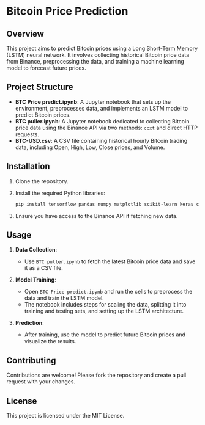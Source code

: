 
# Bitcoin Price Prediction

## Overview

This project aims to predict Bitcoin prices using a Long Short-Term Memory (LSTM) neural network. It involves collecting historical Bitcoin price data from Binance, preprocessing the data, and training a machine learning model to forecast future prices.

## Project Structure

- **BTC Price predict.ipynb**: A Jupyter notebook that sets up the environment, preprocesses data, and implements an LSTM model to predict Bitcoin prices.
- **BTC puller.ipynb**: A Jupyter notebook dedicated to collecting Bitcoin price data using the Binance API via two methods: `ccxt` and direct HTTP requests.
- **BTC-USD.csv**: A CSV file containing historical hourly Bitcoin trading data, including Open, High, Low, Close prices, and Volume.

## Installation

1. Clone the repository.
2. Install the required Python libraries:

   ```bash
   pip install tensorflow pandas numpy matplotlib scikit-learn keras ccxt requests
   ```

3. Ensure you have access to the Binance API if fetching new data.

## Usage

1. **Data Collection**:
   - Use `BTC puller.ipynb` to fetch the latest Bitcoin price data and save it as a CSV file.
   
2. **Model Training**:
   - Open `BTC Price predict.ipynb` and run the cells to preprocess the data and train the LSTM model.
   - The notebook includes steps for scaling the data, splitting it into training and testing sets, and setting up the LSTM architecture.

3. **Prediction**:
   - After training, use the model to predict future Bitcoin prices and visualize the results.

## Contributing

Contributions are welcome! Please fork the repository and create a pull request with your changes.

## License

This project is licensed under the MIT License.
